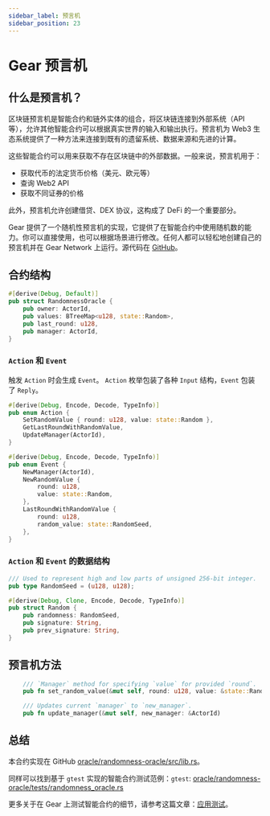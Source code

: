 ```yaml
---
sidebar_label: 预言机
sidebar_position: 23
---
```


# Gear 预言机

## 什么是预言机？

区块链预言机是智能合约和链外实体的组合，将区块链连接到外部系统（API 等），允许其他智能合约可以根据真实世界的输入和输出执行。预言机为 Web3 生态系统提供了一种方法来连接到既有的遗留系统、数据来源和先进的计算。

这些智能合约可以用来获取不存在区块链中的外部数据。一般来说，预言机用于：
- 获取代币的法定货币价格（美元、欧元等）
- 查询 Web2 API
- 获取不同证券的价格

此外，预言机允许创建借贷、DEX 协议，这构成了 DeFi 的一个重要部分。

Gear 提供了一个随机性预言机的实现，它提供了在智能合约中使用随机数的能力。你可以直接使用，也可以根据场景进行修改。任何人都可以轻松地创建自己的预言机并在 Gear Network 上运行。源代码在 [GitHub](https://github.com/gear-dapps/oracle)。

## 合约结构

```rust
#[derive(Debug, Default)]
pub struct RandomnessOracle {
    pub owner: ActorId,
    pub values: BTreeMap<u128, state::Random>,
    pub last_round: u128,
    pub manager: ActorId,
}
```

### `Action` 和 `Event`

触发 `Action` 时会生成 `Event`。 `Action` 枚举包装了各种 `Input` 结构，`Event` 包装了 `Reply`。

```rust
#[derive(Debug, Encode, Decode, TypeInfo)]
pub enum Action {
    SetRandomValue { round: u128, value: state::Random },
    GetLastRoundWithRandomValue,
    UpdateManager(ActorId),
}
```

```rust
#[derive(Debug, Encode, Decode, TypeInfo)]
pub enum Event {
    NewManager(ActorId),
    NewRandomValue {
        round: u128,
        value: state::Random,
    },
    LastRoundWithRandomValue {
        round: u128,
        random_value: state::RandomSeed,
    },
}
```

### `Action` 和 `Event` 的数据结构

```rust
/// Used to represent high and low parts of unsigned 256-bit integer.
pub type RandomSeed = (u128, u128);
```

```rust
#[derive(Debug, Clone, Encode, Decode, TypeInfo)]
pub struct Random {
    pub randomness: RandomSeed,
    pub signature: String,
    pub prev_signature: String,
}
```

## 预言机方法

```rust
    /// `Manager` method for specifying `value` for provided `round`.
    pub fn set_random_value(&mut self, round: u128, value: &state::Random)

    /// Updates current `manager` to `new_manager`.
    pub fn update_manager(&mut self, new_manager: &ActorId)
```

## 总结

本合约实现在 GitHub [oracle/randomness-oracle/src/lib.rs](https://github.com/gear-dapps/oracle/blob/wip/randomness-oracle/src/lib.rs)。

同样可以找到基于 `gtest` 实现的智能合约测试范例：`gtest`: [oracle/randomness-oracle/tests/randomness_oracle.rs](https://github.com/gear-dapps/oracle/blob/wip/randomness-oracle/tests/randomness_oracle.rs)

更多关于在 Gear 上测试智能合约的细节，请参考这篇文章：[应用测试](https://wiki.gear-tech.io/zh-cn/developing-contracts/testing/)。

